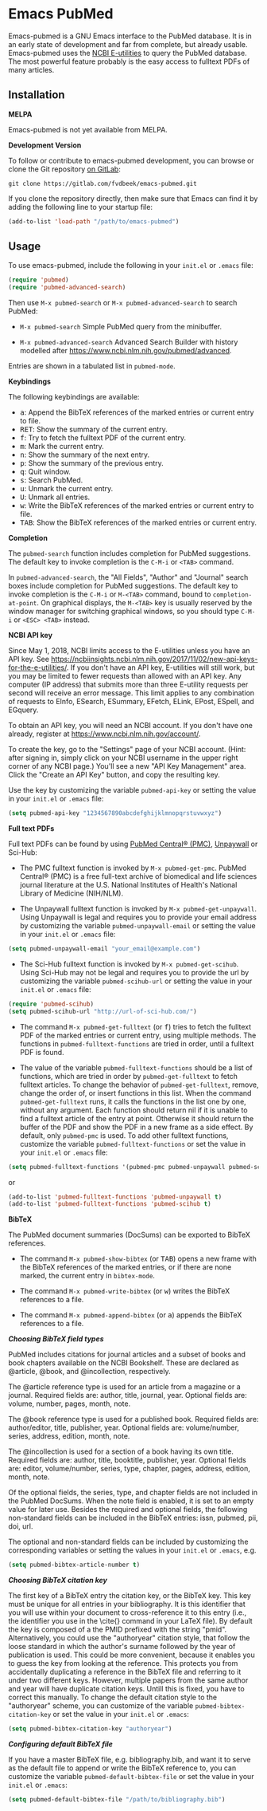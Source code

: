 # Emacs PubMed

Emacs-pubmed is a GNU Emacs interface to the PubMed database. It is in an
early state of development and far from complete, but already usable.
Emacs-pubmed uses the [NCBI
E-utilities](https://www.ncbi.nlm.nih.gov/books/NBK25500/) to query the PubMed
database. The most powerful feature probably is the easy access to fulltext
PDFs of many articles.

## Installation

**MELPA**

Emacs-pubmed is not yet available from MELPA.

**Development Version**

To follow or contribute to emacs-pubmed development, you can browse or clone the
Git repository [on GitLab](https://gitlab.com/fvdbeek/emacs-pubmed):

```
git clone https://gitlab.com/fvdbeek/emacs-pubmed.git
```

If you clone the repository directly, then make sure that Emacs can find it by
adding the following line to your startup file:

```lisp
(add-to-list 'load-path "/path/to/emacs-pubmed")
```

## Usage

To use emacs-pubmed, include the following in your `init.el` or `.emacs` file:

```lisp
(require 'pubmed)
(require 'pubmed-advanced-search)
```

Then use `M-x pubmed-search` or `M-x pubmed-advanced-search` to search PubMed:

- `M-x pubmed-search` Simple PubMed query from the minibuffer.

- `M-x pubmed-advanced-search` Advanced Search Builder with history modelled
after <https://www.ncbi.nlm.nih.gov/pubmed/advanced>.

Entries are shown in a tabulated list in `pubmed-mode`.

**Keybindings**

The following keybindings are available:

- <kbd>a</kbd>: Append the BibTeX references of the marked entries or current
  entry to file.
- <kbd>RET</kbd>: Show the summary of the current entry.
- <kbd>f</kbd>: Try to fetch the fulltext PDF of the current entry.
- <kbd>m</kbd>: Mark the current entry.
- <kbd>n</kbd>: Show the summary of the next entry.
- <kbd>p</kbd>: Show the summary of the previous entry.
- <kbd>q</kbd>: Quit window.
- <kbd>s</kbd>: Search PubMed.
- <kbd>u</kbd>: Unmark the current entry.
- <kbd>U</kbd>: Unmark all entries.
- <kbd>w</kbd>: Write the BibTeX references of the marked entries or current
  entry to file.
- <kbd>TAB</kbd>: Show the BibTeX references of the marked entries or current
  entry.

**Completion**

The `pubmed-search` function includes completion for PubMed suggestions. The
default key to invoke completion is the `C-M-i` or `<TAB>` command.

In `pubmed-advanced-search`, the "All Fields", "Author" and "Journal" search
boxes include completion for PubMed suggestions. The default key to invoke
completion is the `C-M-i` or `M-<TAB>` command, bound to `completion-at-point`.
On graphical displays, the `M-<TAB>` key is usually reserved by the window
manager for switching graphical windows, so you should type `C-M-i` or `<ESC>
<TAB>` instead.

**NCBI API key**

Since May 1, 2018, NCBI limits access to the E-utilities unless you have an API
key. See
<https://ncbiinsights.ncbi.nlm.nih.gov/2017/11/02/new-api-keys-for-the-e-utilities/>.
If you don't have an API key, E-utilities will still work, but you may be
limited to fewer requests than allowed with an API key. Any computer (IP
address) that submits more than three E-utility requests per second will receive
an error message. This limit applies to any combination of requests to EInfo,
ESearch, ESummary, EFetch, ELink, EPost, ESpell, and EGquery.

To obtain an API key, you will need an NCBI account. If you don't have one
already, register at <https://www.ncbi.nlm.nih.gov/account/>.

To create the key, go to the "Settings" page of your NCBI account. (Hint: after
signing in, simply click on your NCBI username in the upper right corner of any
NCBI page.) You'll see a new "API Key Management" area. Click the "Create an API
Key" button, and copy the resulting key.

Use the key by customizing the variable `pubmed-api-key` or setting the
value in your `init.el` or `.emacs` file:

```lisp
(setq pubmed-api-key "1234567890abcdefghijklmnopqrstuvwxyz")
```

**Full text PDFs**

Full text PDFs can be found by using [PubMed Central®
(PMC)](https://www.ncbi.nlm.nih.gov/pmc/),
[Unpaywall](https://unpaywall.org/products/api) or Sci-Hub:

- The PMC fulltext function is invoked by `M-x pubmed-get-pmc`. PubMed Central®
  (PMC) is a free full-text archive of biomedical and life sciences journal
  literature at the U.S. National Institutes of Health's National Library of
  Medicine (NIH/NLM).

- The Unpaywall fulltext function is invoked by `M-x pubmed-get-unpaywall`.
  Using Unpaywall is legal and requires you to provide your email address by
  customizing the variable `pubmed-unpaywall-email` or setting the value in your
  `init.el` or `.emacs` file:

```lisp
(setq pubmed-unpaywall-email "your_email@example.com")
```

- The Sci-Hub fulltext function is invoked by `M-x pubmed-get-scihub`. Using
Sci-Hub may not be legal and requires you to provide the url by customizing the
variable `pubmed-scihub-url` or setting the value in your `init.el` or `.emacs`
file:

```lisp
(require 'pubmed-scihub)
(setq pubmed-scihub-url "http://url-of-sci-hub.com/")
```

- The command `M-x pubmed-get-fulltext` (or <kbd>f</kbd>) tries to fetch the
  fulltext PDF of the marked entries or current entry, using multiple methods.
  The functions in `pubmed-fulltext-functions` are tried in order, until a
  fulltext PDF is found.

- The value of the variable `pubmed-fulltext-functions` should be a list of
  functions, which are tried in order by `pubmed-get-fulltext` to fetch fulltext
  articles. To change the behavior of `pubmed-get-fulltext`, remove, change the
  order of, or insert functions in this list. When the command
  `pubmed-get-fulltext` runs, it calls the functions in the list one by one,
  without any argument. Each function should return nil if it is unable to find
  a fulltext article of the entry at point. Otherwise it should return the
  buffer of the PDF and show the PDF in a new frame as a side effect. By
  default, only `pubmed-pmc` is used. To add other fulltext functions, customize
  the variable `pubmed-fulltext-functions` or set the value in your `init.el` or
  `.emacs` file:

```lisp
(setq pubmed-fulltext-functions '(pubmed-pmc pubmed-unpaywall pubmed-scihub))
```

or

```lisp
(add-to-list 'pubmed-fulltext-functions 'pubmed-unpaywall t)
(add-to-list 'pubmed-fulltext-functions 'pubmed-scihub t)
```

**BibTeX**

The PubMed document summaries (DocSums) can be exported to BibTeX references.

- The command `M-x pubmed-show-bibtex` (or <kbd>TAB</kbd>) opens a new frame
  with the BibTeX references of the marked entries, or if there are none marked,
  the current entry in `bibtex-mode`.

- The command `M-x pubmed-write-bibtex` (or <kbd>w</kbd>) writes the BibTeX
  references to a file.

- The command `M-x pubmed-append-bibtex` (or <kbd>a</kbd>) appends the BibTeX
  references to a file.

***Choosing BibTeX field types***

PubMed includes citations for journal articles and a subset of books and book
chapters available on the NCBI Bookshelf. These are declared as @article, @book,
and @incollection, respectively.

The @article reference type is used for an article from a magazine or a journal.
Required fields are: author, title, journal, year. Optional fields are: volume,
number, pages, month, note.

The @book reference type is used for a published book. Required fields are:
author/editor, title, publisher, year. Optional fields are: volume/number,
series, address, edition, month, note.

The @incollection is used for a section of a book having its own title. Required
fields are: author, title, booktitle, publisher, year. Optional fields are:
editor, volume/number, series, type, chapter, pages, address, edition, month,
note.

Of the optional fields, the series, type, and chapter fields are not included in
the PubMed DocSums. When the note field is enabled, it is set to an empty value
for later use. Besides the required and optional fields, the following
non-standard fields can be included in the BibTeX entries: issn, pubmed, pii,
doi, url.

The optional and non-standard fields can be included by customizing the
corresponding variables or setting the values in your `init.el` or `.emacs`,
e.g.

```lisp
(setq pubmed-bibtex-article-number t)
```

***Choosing BibTeX citation key***

The first key of a BibTeX entry the citation key, or the BibTeX key.
This key must be unique for all entries in your bibliography. It is
this identifier that you will use within your document to
cross-reference it to this entry (i.e., the identifier you use in the
\cite{} command in your LaTeX file). By default the key is composed of
a the PMID prefixed with the string "pmid". Alternatively, you could
use the "authoryear" citation style, that follow the loose standard in
which the author's surname followed by the year of publication is
used. This could be more convenient, because it enables you to guess
the key from looking at the reference. This protects you from
accidentally duplicating a reference in the BibTeX file and referring
to it under two different keys. However, multiple papers from the same
author and year will have duplicate citation keys. Untill this is
fixed, you have to correct this manually. To change the default
citation style to the "authoryear" scheme, you can customize of the
variable `pubmed-bibtex-citation-key` or set the value in your
`init.el` or `.emacs`:

```lisp
(setq pubmed-bibtex-citation-key "authoryear")
```

***Configuring default BibTeX file***

If you have a master BibTeX file, e.g. bibliography.bib, and want it
to serve as the default file to append or write the BibTeX reference
to, you can customize the variable `pubmed-default-bibtex-file` or set
the value in your `init.el` or `.emacs`:

```lisp
(setq pubmed-default-bibtex-file "/path/to/bibliography.bib")
```
